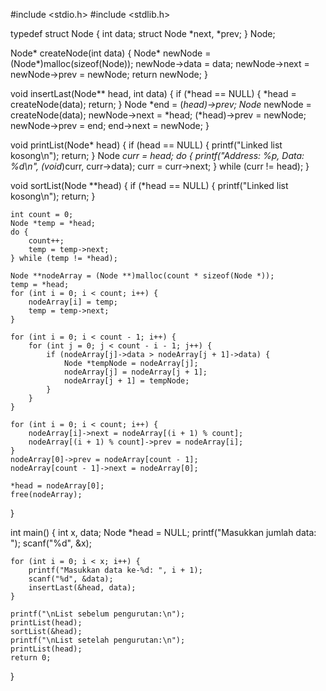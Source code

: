 #include <stdio.h>
#include <stdlib.h>

typedef struct Node {
    int data;
    struct Node *next, *prev;
} Node;

Node* createNode(int data) {
    Node* newNode = (Node*)malloc(sizeof(Node));
    newNode->data = data;
    newNode->next = newNode->prev = newNode;
    return newNode;
}

void insertLast(Node** head, int data) {
    if (*head == NULL) {
        *head = createNode(data);
        return;
    }
    Node *end = (*head)->prev;
    Node* newNode = createNode(data);
    newNode->next = *head;
    (*head)->prev = newNode;
    newNode->prev = end;
    end->next = newNode;
}

void printList(Node* head) {
    if (head == NULL) {
        printf("Linked list kosong\n");
        return;
    }
    Node *curr = head;
    do {
        printf("Address: %p, Data: %d\n", (void*)curr, curr->data);
        curr = curr->next;
    } while (curr != head);
}

void sortList(Node **head) {
    if (*head == NULL) {
        printf("Linked list kosong\n");
        return;
    }

    int count = 0;
    Node *temp = *head;
    do {
        count++;
        temp = temp->next;
    } while (temp != *head);

    Node **nodeArray = (Node **)malloc(count * sizeof(Node *));
    temp = *head;
    for (int i = 0; i < count; i++) {
        nodeArray[i] = temp;
        temp = temp->next;
    }

    for (int i = 0; i < count - 1; i++) {
        for (int j = 0; j < count - i - 1; j++) {
            if (nodeArray[j]->data > nodeArray[j + 1]->data) {
                Node *tempNode = nodeArray[j];
                nodeArray[j] = nodeArray[j + 1];
                nodeArray[j + 1] = tempNode;
            }
        }
    }

    for (int i = 0; i < count; i++) {
        nodeArray[i]->next = nodeArray[(i + 1) % count];
        nodeArray[(i + 1) % count]->prev = nodeArray[i];
    }
    nodeArray[0]->prev = nodeArray[count - 1];
    nodeArray[count - 1]->next = nodeArray[0];

    *head = nodeArray[0];
    free(nodeArray);
}

int main() {
    int x, data;
    Node *head = NULL;
    printf("Masukkan jumlah data: "); 
    scanf("%d", &x);

    for (int i = 0; i < x; i++) {
        printf("Masukkan data ke-%d: ", i + 1);
        scanf("%d", &data);
        insertLast(&head, data);
    }

    printf("\nList sebelum pengurutan:\n");
    printList(head);
    sortList(&head);
    printf("\nList setelah pengurutan:\n");
    printList(head);
    return 0;
}
